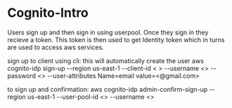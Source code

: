 # Cognito-Intro
Users sign up and then sign in using userpool. Once they sign in they recieve a token. This token is then used to get Identity token which in turns are used to access aws services.

sign up to client using cli: this will automatically create the user 
aws cognito-idp sign-up --region us-east-1 --client-id < > --username <> --password <> --user-attributes Name=email value=<@gmail.com>

to sign up and confirmation:
aws cognito-idp admin-confirm-sign-up --region us-east-1 --user-pool-id <> --username <>

